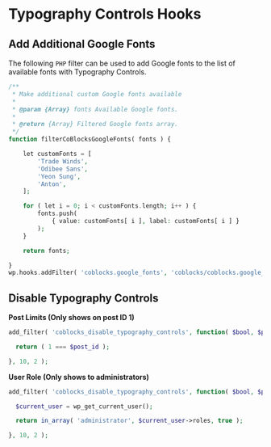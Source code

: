 # Typography Controls Hooks

## Add Additional Google Fonts

The following `PHP` filter can be used to add Google fonts to the list of available fonts with Typography Controls.  


```php
/**
 * Make additional custom Google fonts available
 *
 * @param {Array} fonts Available Google fonts.
 *
 * @return {Array} Filtered Google fonts array.
 */
function filterCoBlocksGoogleFonts( fonts ) {

	let customFonts = [
		'Trade Winds',
		'Odibee Sans',
		'Yeon Sung',
		'Anton',
	];

	for ( let i = 0; i < customFonts.length; i++ ) {
		fonts.push(
			{ value: customFonts[ i ], label: customFonts[ i ] }
		);
	}

	return fonts;

}
wp.hooks.addFilter( 'coblocks.google_fonts', 'coblocks/coblocks.google_fonts', filterCoBlocksGoogleFonts );
```

## Disable Typography Controls
**Post Limits (Only shows on post ID 1)**
```php
add_filter( 'coblocks_disable_typography_controls', function( $bool, $post_id ) {

  return ( 1 === $post_id );

}, 10, 2 );
```

**User Role (Only shows to administrators)**
```php
add_filter( 'coblocks_disable_typography_controls', function( $bool, $post_id ) {

  $current_user = wp_get_current_user();

  return in_array( 'administrator', $current_user->roles, true );

}, 10, 2 );
```
